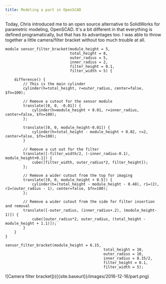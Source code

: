 ```yaml
---
title: Modeling a part in OpenSCAD
---
```


Today, Chris introduced me to an open source alternative to SolidWorks for parametric modeling, OpenSCAD. It's a bit different in that everything is defined programatically, but that has its advantages too. I was able to throw together a little camera/filter bracket without too much trouble at all.

```
module sensor_filter_bracket(module_height = 5,
                             total_height = 8,
                             outer_radius = 5,
                             inner_radius = 2,
                             filter_height = 0.1,
                             filter_width = 5) {

    difference() {
        // This is the main cylinder
        cylinder(h=total_height, r=outer_radius, center=false, $fn=100);
        
        // Remove a cutout for the sensor module
        translate([0, 0, -0.01]) {
            cylinder(h=module_height + 0.01, r=inner_radius, center=false, $fn=100);
        };
        
        translate([0, 0, module_height-0.01]) {
            cylinder(h=total_height - module_height + 0.02, r=2, center=false, $fn=100);
        }
        
        // Remove a cut out for the filter
        translate([-filter_width/2, (-inner_radius-0.1), module_height+0.1]) {
            cube([filter_width, outer_radius*2, filter_height]);
        };
        
        // Remove a wider cutout from the top for imaging
        translate([0, 0, module_height + 0.5]) {
            cylinder(h=(total_height - module_height - 0.48), r1=(2), r2=(outer_radius - 1), center=false, $fn=100);
        };
        
        // Remove a wider cutout from the side for filter insertion and removal
        translate([-outer_radius, (inner_radius+.2), (module_height-1)]) {
            cube([outer_radius*2, outer_radius, (total_height - module_height + 1.1)]);
        }
    }   
}

sensor_filter_bracket(module_height = 6.15,
                                            total_height = 10,
                                            outer_radius = 10,
                                            inner_radius = 8.15/2,
                                            filter_height = 0.1,
                                            filter_width = 5);
```

![Camera filter bracket])({{site.baseurl}}/images/2016-12-16/part.png)